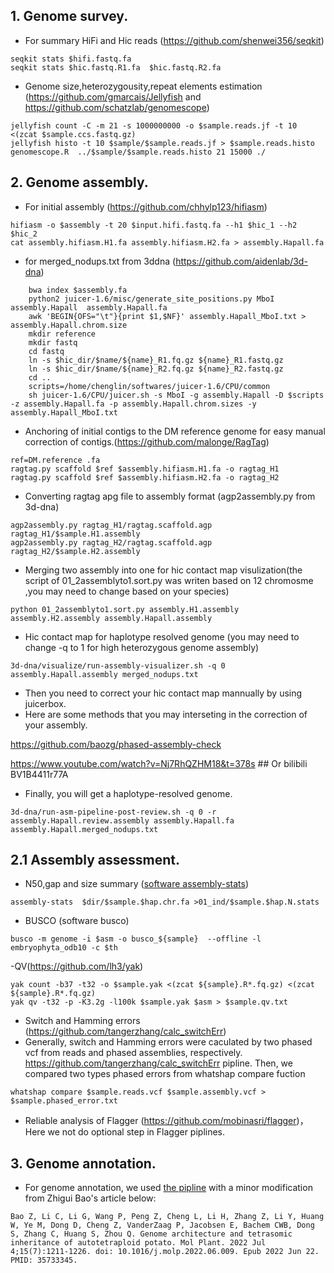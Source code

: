 
## 1. Genome survey.

- For summary HiFi and Hic reads (https://github.com/shenwei356/seqkit)
```
seqkit stats $hifi.fastq.fa
seqkit stats $hic.fastq.R1.fa  $hic.fastq.R2.fa 
```
- Genome size,heterozygousity,repeat elements estimation (https://github.com/gmarcais/Jellyfish and https://github.com/schatzlab/genomescope)

```
jellyfish count -C -m 21 -s 1000000000 -o $sample.reads.jf -t 10 <(zcat $sample.ccs.fastq.gz) 
jellyfish histo -t 10 $sample/$sample.reads.jf > $sample.reads.histo
genomescope.R  ../$sample/$sample.reads.histo 21 15000 ./
```

## 2. Genome assembly.

- For initial assembly (https://github.com/chhylp123/hifiasm)
```
hifiasm -o $assembly -t 20 $input.hifi.fastq.fa --h1 $hic_1 --h2 $hic_2
cat assembly.hifiasm.H1.fa assembly.hifiasm.H2.fa > assembly.Hapall.fa
```
- for merged_nodups.txt from 3ddna (https://github.com/aidenlab/3d-dna)
```
    bwa index $assembly.fa
    python2 juicer-1.6/misc/generate_site_positions.py MboI assembly.Hapall  assembly.Hapall.fa
    awk 'BEGIN{OFS="\t"}{print $1,$NF}' assembly.Hapall_MboI.txt > assembly.Hapall.chrom.size
    mkdir reference
    mkdir fastq 
    cd fastq
    ln -s $hic_dir/$name/${name}_R1.fq.gz ${name}_R1.fastq.gz
    ln -s $hic_dir/$name/${name}_R2.fq.gz ${name}_R2.fastq.gz
    cd ..
    scripts=/home/chenglin/softwares/juicer-1.6/CPU/common
    sh juicer-1.6/CPU/juicer.sh -s MboI -g assembly.Hapall -D $scripts -z assembly.Hapall.fa -p assembly.Hapall.chrom.sizes -y assembly.Hapall_MboI.txt
```
- Anchoring of initial contigs to the DM reference genome for easy manual correction of contigs.(https://github.com/malonge/RagTag)
```
ref=DM.reference .fa
ragtag.py scaffold $ref $assembly.hifiasm.H1.fa -o ragtag_H1
ragtag.py scaffold $ref $assembly.hifiasm.H2.fa -o ragtag_H2
```
- Converting ragtag apg file to assembly format (agp2assembly.py from 3d-dna)
```
agp2assembly.py ragtag_H1/ragtag.scaffold.agp  ragtag_H1/$sample.H1.assembly
agp2assembly.py ragtag_H2/ragtag.scaffold.agp  ragtag_H2/$sample.H2.assembly
```
- Merging two assembly into one for hic contact map visulization(the script of 01_2assemblyto1.sort.py was writen based on 12 chromosme ,you may 
need to change based on your species)
```
python 01_2assemblyto1.sort.py assembly.H1.assembly assembly.H2.assembly assembly.Hapall.assembly
```

- Hic contact map for haplotype resolved genome (you may need to change -q to 1 for high heterozygous genome assembly)
```
3d-dna/visualize/run-assembly-visualizer.sh -q 0 assembly.Hapall.assembly merged_nodups.txt
```

- Then you  need to correct your hic contact map mannually by using juicerbox.
- Here are some methods that you may interseting in the correction of your assembly.


https://github.com/baozg/phased-assembly-check

https://www.youtube.com/watch?v=Nj7RhQZHM18&t=378s   ## Or bilibili  BV1B4411r77A


- Finally, you will get a haplotype-resolved genome.
```
3d-dna/run-asm-pipeline-post-review.sh -q 0 -r assembly.Hapall.review.assembly assembly.Hapall.fa assembly.Hapall.merged_nodups.txt
```


## 2.1 Assembly assessment.

- N50,gap and size summary ([software assembly-stats](https://github.com/sanger-pathogens/assembly-stats))
```
assembly-stats  $dir/$sample.$hap.chr.fa >01_ind/$sample.$hap.N.stats
```
- BUSCO  (software busco)
```
busco -m genome -i $asm -o busco_${sample}  --offline -l embryophyta_odb10 -c $th
```
-QV(https://github.com/lh3/yak)
```
yak count -b37 -t32 -o $sample.yak <(zcat ${sample}.R*.fq.gz) <(zcat ${sample}.R*.fq.gz)
yak qv -t32 -p -K3.2g -l100k $sample.yak $asm > $sample.qv.txt

```
- Switch and Hamming errors (https://github.com/tangerzhang/calc_switchErr)
- Generally, switch and Hamming errors were caculated by two phased vcf from reads and phased assemblies, respectively. https://github.com/tangerzhang/calc_switchErr pipline.
Then, we compared two types phased errors from whatshap compare fuction
```
whatshap compare $sample.reads.vcf $sample.assembly.vcf > $sample.phased_error.txt
```
- Reliable analysis of Flagger (https://github.com/mobinasri/flagger)，Here we not do optional step in Flagger piplines.


## 3. Genome annotation.
- For genome annotation, we used [the pipline](https://github.com/baozg/assembly-annotation-pipeline/tree/main) with a minor modification from Zhigui Bao's article below:

``
Bao Z, Li C, Li G, Wang P, Peng Z, Cheng L, Li H, Zhang Z, Li Y, Huang W, Ye M, Dong D, Cheng Z, VanderZaag P, Jacobsen E, Bachem CWB, Dong S, Zhang C, Huang S, Zhou Q. Genome architecture and tetrasomic inheritance of autotetraploid potato. Mol Plant. 2022 Jul 4;15(7):1211-1226. doi: 10.1016/j.molp.2022.06.009. Epub 2022 Jun 22. PMID: 35733345.
``

  
